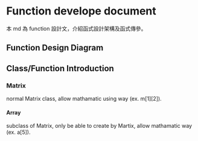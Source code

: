 # Function develope document
本 md 為 function 設計文，介紹函式設計架構及函式傳參。
## Function Design Diagram  
## Class/Function Introduction
### Matrix
normal Matrix class, allow mathamatic using way (ex. m[1][2]).
#### Array
subclass of Matrix, only be able to create by Martix, allow mathamatic way (ex. a[5]).